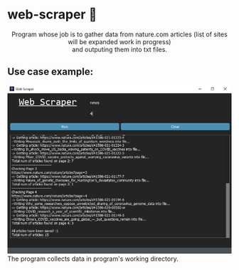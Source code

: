 # web-scraper :space_invader:
<p align="center">Program whose job is to gather data from nature.com articles (list of sites will be expanded work in progress) <br>and outputing them into txt files.</p>

## Use case example:
![use_case_example](https://github.com/piotr-bujnowski/web-scraper/blob/master/use_case_example.png)  
The program collects data in program's working directory.
